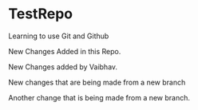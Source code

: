 # TestRepo
Learning to use Git and Github

New Changes Added in this Repo.


New Changes added by Vaibhav. 


New changes that are being made from a new branch

Another change that is being made from a new branch.

